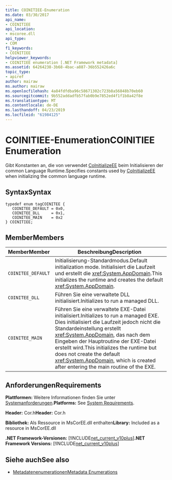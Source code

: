 ```yaml
---
title: COINITIEE-Enumeration
ms.date: 03/30/2017
api_name:
- COINITIEE
api_location:
- mscoree.dll
api_type:
- COM
f1_keywords:
- COINITIEE
helpviewer_keywords:
- COINITIEE enumeration [.NET Framework metadata]
ms.assetid: 64264238-3b68-4bac-a887-36b552426a6c
topic_type:
- apiref
author: mairaw
ms.author: mairaw
ms.openlocfilehash: 4a84fdfdba96c58671302c723b8a56848b70eb60
ms.sourcegitcommit: 9b552addadfb57fab0b9e7852ed4f1f1b8a42f8e
ms.translationtype: MT
ms.contentlocale: de-DE
ms.lasthandoff: 04/23/2019
ms.locfileid: "61984125"
---
```

# <a name="coinitiee-enumeration"></a><span data-ttu-id="86c60-102">COINITIEE-Enumeration</span><span class="sxs-lookup"><span data-stu-id="86c60-102">COINITIEE Enumeration</span></span>
<span data-ttu-id="86c60-103">Gibt Konstanten an, die von verwendet [CoInitializeEE](../../../../docs/framework/unmanaged-api/hosting/coinitializeee-function.md) beim Initialisieren der common Language Runtime.</span><span class="sxs-lookup"><span data-stu-id="86c60-103">Specifies constants used by [CoInitializeEE](../../../../docs/framework/unmanaged-api/hosting/coinitializeee-function.md) when initializing the common language runtime.</span></span>  
  
## <a name="syntax"></a><span data-ttu-id="86c60-104">Syntax</span><span class="sxs-lookup"><span data-stu-id="86c60-104">Syntax</span></span>  
  
```  
typedef enum tagCOINITEE {  
   COINITEE_DEFAULT = 0x0,  
   COINITEE_DLL     = 0x1,  
   COINITEE_MAIN    = 0x2  
} COINITIEE;  
```  
  
## <a name="members"></a><span data-ttu-id="86c60-105">Member</span><span class="sxs-lookup"><span data-stu-id="86c60-105">Members</span></span>  
  
|<span data-ttu-id="86c60-106">Member</span><span class="sxs-lookup"><span data-stu-id="86c60-106">Member</span></span>|<span data-ttu-id="86c60-107">Beschreibung</span><span class="sxs-lookup"><span data-stu-id="86c60-107">Description</span></span>|  
|------------|-----------------|  
|`COINITEE_DEFAULT`|<span data-ttu-id="86c60-108">Initialisierung-Standardmodus.</span><span class="sxs-lookup"><span data-stu-id="86c60-108">Default initialization mode.</span></span> <span data-ttu-id="86c60-109">Initialisiert die Laufzeit und erstellt die <xref:System.AppDomain>.</span><span class="sxs-lookup"><span data-stu-id="86c60-109">This initializes the runtime and creates the default <xref:System.AppDomain>.</span></span>|  
|`COINITEE_DLL`|<span data-ttu-id="86c60-110">Führen Sie eine verwaltete DLL initialisiert.</span><span class="sxs-lookup"><span data-stu-id="86c60-110">Initializes to run a managed DLL.</span></span>|  
|`COINITEE_MAIN`|<span data-ttu-id="86c60-111">Führen Sie eine verwaltete EXE-Datei initialisiert.</span><span class="sxs-lookup"><span data-stu-id="86c60-111">Initializes to run a managed EXE.</span></span> <span data-ttu-id="86c60-112">Dies initialisiert die Laufzeit jedoch nicht die Standardeinstellung erstellt <xref:System.AppDomain>, das nach dem Eingeben der Hauptroutine der EXE-Datei erstellt wird.</span><span class="sxs-lookup"><span data-stu-id="86c60-112">This initializes the runtime but does not create the default <xref:System.AppDomain>, which is created after entering the main routine of the EXE.</span></span>|  
  
## <a name="requirements"></a><span data-ttu-id="86c60-113">Anforderungen</span><span class="sxs-lookup"><span data-stu-id="86c60-113">Requirements</span></span>  
 <span data-ttu-id="86c60-114">**Plattformen:** Weitere Informationen finden Sie unter [Systemanforderungen](../../../../docs/framework/get-started/system-requirements.md).</span><span class="sxs-lookup"><span data-stu-id="86c60-114">**Platforms:** See [System Requirements](../../../../docs/framework/get-started/system-requirements.md).</span></span>  
  
 <span data-ttu-id="86c60-115">**Header:** Cor.h</span><span class="sxs-lookup"><span data-stu-id="86c60-115">**Header:** Cor.h</span></span>  
  
 <span data-ttu-id="86c60-116">**Bibliothek:** Als Ressource in MsCorEE.dll enthalten</span><span class="sxs-lookup"><span data-stu-id="86c60-116">**Library:** Included as a resource in MsCorEE.dll</span></span>  
  
 <span data-ttu-id="86c60-117">**.NET Framework-Versionen:** [!INCLUDE[net_current_v10plus](../../../../includes/net-current-v10plus-md.md)]</span><span class="sxs-lookup"><span data-stu-id="86c60-117">**.NET Framework Versions:** [!INCLUDE[net_current_v10plus](../../../../includes/net-current-v10plus-md.md)]</span></span>  
  
## <a name="see-also"></a><span data-ttu-id="86c60-118">Siehe auch</span><span class="sxs-lookup"><span data-stu-id="86c60-118">See also</span></span>

- [<span data-ttu-id="86c60-119">Metadatenenumerationen</span><span class="sxs-lookup"><span data-stu-id="86c60-119">Metadata Enumerations</span></span>](../../../../docs/framework/unmanaged-api/metadata/metadata-enumerations.md)
